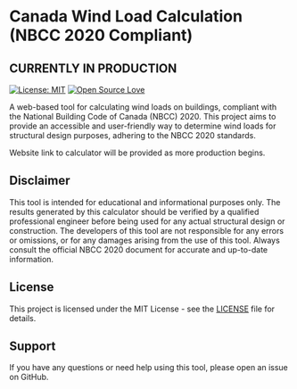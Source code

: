 # Canada Wind Load Calculation (NBCC 2020 Compliant)

## CURRENTLY IN PRODUCTION

[![License: MIT](https://img.shields.io/badge/License-MIT-yellow.svg)](https://opensource.org/licenses/MIT)
[![Open Source Love](https://badges.frapsoft.com/os/v1/open-source.svg?v=103)](https://opensource.org/)

A web-based tool for calculating wind loads on buildings, compliant with the National Building Code of Canada (NBCC) 2020. This project aims to provide an accessible and user-friendly way to determine wind loads for structural design purposes, adhering to the NBCC 2020 standards. 

Website link to calculator will be provided as more production begins.


## Disclaimer

This tool is intended for educational and informational purposes only. The results generated by this calculator should be verified by a qualified professional engineer before being used for any actual structural design or construction. The developers of this tool are not responsible for any errors or omissions, or for any damages arising from the use of this tool. Always consult the official NBCC 2020 document for accurate and up-to-date information.

## License

This project is licensed under the MIT License - see the [LICENSE](LICENSE) file for details.

## Support

If you have any questions or need help using this tool, please open an issue on GitHub.

